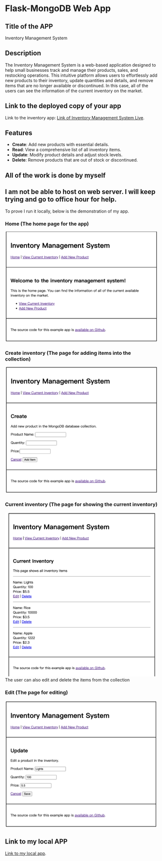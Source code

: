 # Flask-MongoDB Web App

## Title of the APP
Inventory Management System

## Description

The Inventory Management System is a web-based application designed to help small businesses track and manage their products, sales, and restocking operations. This intuitive platform allows users to effortlessly add new products to their inventory, update quantities and details, and remove items that are no longer available or discontinued. In this case, all of the users can see the information of the current inventory on the market.

## Link to the deployed copy of your app
Link to the inventory app: [Link of Inventory Management System Live](https://i6.cims.nyu.edu/~jj3174/7-web-app-MichaelJiang/flask.cgi).

## Features

- **Create**: Add new products with essential details.
- **Read**: View a comprehensive list of all inventory items.
- **Update**: Modify product details and adjust stock levels.
- **Delete**: Remove products that are out of stock or discontinued.

## All of the work is done by myself

## I am not be able to host on web server. I will keep trying and go to office hour for help.
To prove I run it locally, below is the demonstration of my app.

### Home (The home page for the app)
![Home](./images/Home.jpg)

### Create inventory (The page for adding items into the collection)
![Create](./images/Create.jpg)

### Current inventory (The page for showing the current inventory)
![inventory](./images/Current_Inventory.jpg)
The user can also edit and delete the items from the collection

### Edit (The page for editing)
![edit](./images/Edit_Delete.jpg)

## Link to my local APP
[Link to my local app](http://127.0.0.1:5020/read).